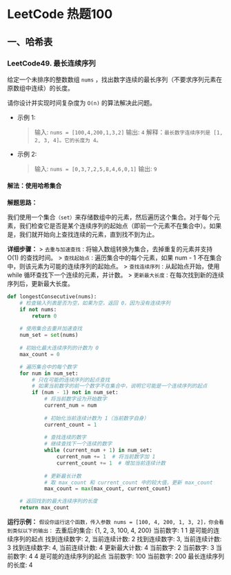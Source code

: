 # LeetCode 热题100

## 一、哈希表

### LeetCode49. 最长连续序列

给定一个未排序的整数数组 `nums` ，找出数字连续的最长序列（不要求序列元素在原数组中连续）的长度。

请你设计并实现时间复杂度为 `O(n)` 的算法解决此问题。

* 示例 1:
    > 输入: `nums = [100,4,200,1,3,2]`
    > 输出: `4`
    > 解释：`最长数字连续序列是 [1, 2, 3, 4]。它的长度为 4。`


* 示例 2:

    > 输入: `nums = [0,3,7,2,5,8,4,6,0,1]`
    > 输出: `9`

#### 解法：使用哈希集合
**解题思路：** 

我们使用一个集合`（set）`来存储数组中的元素，然后遍历这个集合。对于每个元素，我们检查它是否是某个连续序列的起始点（即前一个元素不在集合中）。如果是，我们就开始向上查找连续的元素，直到找不到为止。

**详细步骤：**
    > `去重与加速查找：`将输入数组转换为集合，去掉重复的元素并支持 O(1) 的查找时间。
    > `查找起始点：`遍历集合中的每个元素，如果 num - 1 不在集合中，则该元素为可能的连续序列的起始点。
    > `查找连续序列：`从起始点开始，使用 while 循环查找下一个连续的元素，并计数。
    > `更新最大长度：`在每次找到新的连续序列后，更新最大长度。

```python
def longestConsecutive(nums):
    # 检查输入列表是否为空，如果为空，返回 0，因为没有连续序列
    if not nums:
        return 0
    
    # 使用集合去重并加速查找
    num_set = set(nums)
    
    # 初始化最大连续序列的计数为 0
    max_count = 0

    # 遍历集合中的每个数字
    for num in num_set:
        # 只在可能的连续序列的起点查找
        # 如果当前数字的前一个数字不在集合中，说明它可能是一个连续序列的起点
        if (num - 1) not in num_set:
            # 将当前数字设为开始数字
            current_num = num
            
            # 初始化当前连续计数为 1（当前数字自身）
            current_count = 1
            
            # 查找连续的数字
            # 继续查找下一个连续的数字
            while (current_num + 1) in num_set:
                current_num += 1  # 将当前数字加 1
                current_count += 1  # 增加当前连续计数
            
            # 更新最长计数
            # 取 max_count 和 current_count 中的较大值，更新 max_count
            max_count = max(max_count, current_count)

    # 返回找到的最大连续序列的长度
    return max_count

```
**运行示例：**
`假设你运行这个函数，传入参数 nums = [100, 4, 200, 1, 3, 2]，你会看到类似以下的输出：`
去重后的集合: {1, 2, 3, 100, 4, 200}
当前数字: 1
1 是可能的连续序列的起点
找到连续数字: 2, 当前连续计数: 2
找到连续数字: 3, 当前连续计数: 3
找到连续数字: 4, 当前连续计数: 4
更新最大计数: 4
当前数字: 2
当前数字: 3
当前数字: 4
4 是可能的连续序列的起点
当前数字: 100
当前数字: 200
最长连续序列的长度: 4

